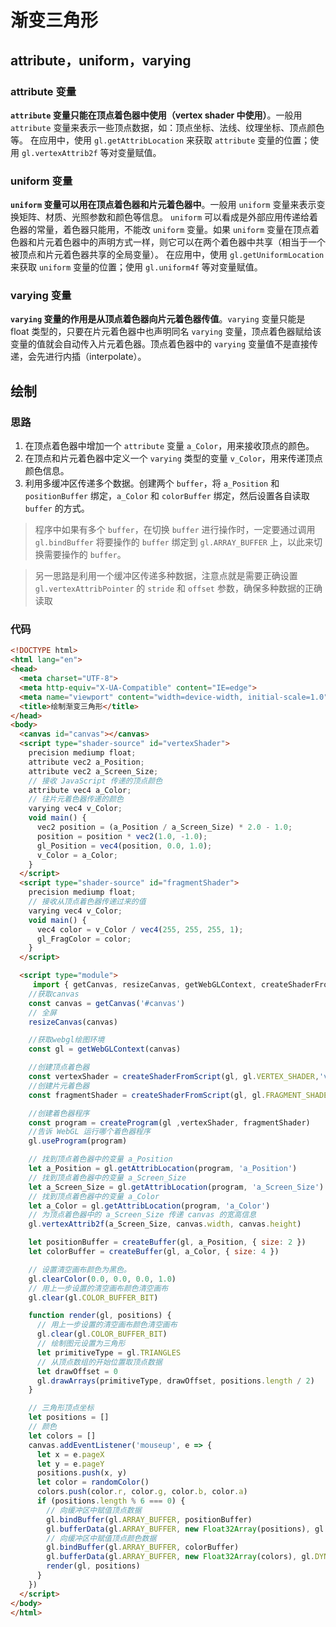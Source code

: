 # 渐变三角形

## attribute，uniform，varying

### attribute 变量

**`attribute` 变量只能在顶点着色器中使用（vertex shader 中使用）**。一般用 `attribute` 变量来表示一些顶点数据，如：顶点坐标、法线、纹理坐标、顶点颜色等。
在应用中，使用 `gl.getAttribLocation` 来获取 `attribute` 变量的位置；使用 `gl.vertexAttrib2f` 等对变量赋值。

### uniform 变量

**`uniform` 变量可以用在顶点着色器和片元着色器中**。一般用 `uniform` 变量来表示变换矩阵、材质、光照参数和颜色等信息。
`uniform` 可以看成是外部应用传递给着色器的常量，着色器只能用，不能改 `uniform` 变量。如果 `uniform` 变量在顶点着色器和片元着色器中的声明方式一样，则它可以在两个着色器中共享（相当于一个被顶点和片元着色器共享的全局变量）。
在应用中，使用 `gl.getUniformLocation` 来获取 `uniform` 变量的位置；使用 `gl.uniform4f` 等对变量赋值。

### varying 变量

**`varying` 变量的作用是从顶点着色器向片元着色器传值**。`varying` 变量只能是 float 类型的，只要在片元着色器中也声明同名 `varying` 变量，顶点着色器赋给该变量的值就会自动传入片元着色器。顶点着色器中的 `varying` 变量值不是直接传递，会先进行内插（interpolate）。

## 绘制

### 思路

1. 在顶点着色器中增加一个 `attribute` 变量 `a_Color`，用来接收顶点的颜色。
2. 在顶点和片元着色器中定义一个 `varying` 类型的变量 `v_Color`，用来传递顶点颜色信息。
3. 利用多缓冲区传递多个数据。创建两个 `buffer`，将 `a_Position` 和 `positionBuffer` 绑定，`a_Color` 和 `colorBuffer` 绑定，然后设置各自读取 `buffer` 的方式。

> 程序中如果有多个 `buffer`，在切换 `buffer` 进行操作时，一定要通过调用 `gl.bindBuffer` 将要操作的 `buffer` 绑定到 `gl.ARRAY_BUFFER` 上，以此来切换需要操作的 `buffer`。

> 另一思路是利用一个缓冲区传递多种数据，注意点就是需要正确设置 `gl.vertexAttribPointer` 的 `stride` 和 `offset` 参数，确保多种数据的正确读取

### 代码

```html
<!DOCTYPE html>
<html lang="en">
<head>
  <meta charset="UTF-8">
  <meta http-equiv="X-UA-Compatible" content="IE=edge">
  <meta name="viewport" content="width=device-width, initial-scale=1.0">
  <title>绘制渐变三角形</title>
</head>
<body>
  <canvas id="canvas"></canvas>
  <script type="shader-source" id="vertexShader">
    precision mediump float;
    attribute vec2 a_Position;
    attribute vec2 a_Screen_Size;
    // 接收 JavaScript 传递的顶点颜色
    attribute vec4 a_Color;
    // 往片元着色器传递的颜色
    varying vec4 v_Color;
    void main() {
      vec2 position = (a_Position / a_Screen_Size) * 2.0 - 1.0;
      position = position * vec2(1.0, -1.0);
      gl_Position = vec4(position, 0.0, 1.0);
      v_Color = a_Color;
    }
  </script>
  <script type="shader-source" id="fragmentShader">
    precision mediump float;
    // 接收从顶点着色器传递过来的值
    varying vec4 v_Color;
    void main() {
      vec4 color = v_Color / vec4(255, 255, 255, 1);
      gl_FragColor = color;
    }
  </script>

  <script type="module">
     import { getCanvas, resizeCanvas, getWebGLContext, createShaderFromScript, createProgram, randomColor, createBuffer } from '../utils/webgl-helper.js'
    //获取canvas
    const canvas = getCanvas('#canvas')
    // 全屏
    resizeCanvas(canvas)

    //获取webgl绘图环境
    const gl = getWebGLContext(canvas)

    //创建顶点着色器
    const vertexShader = createShaderFromScript(gl, gl.VERTEX_SHADER,'vertexShader')
    //创建片元着色器
    const fragmentShader = createShaderFromScript(gl, gl.FRAGMENT_SHADER,'fragmentShader')

    //创建着色器程序
    const program = createProgram(gl ,vertexShader, fragmentShader)
    //告诉 WebGL 运行哪个着色器程序
    gl.useProgram(program)

    // 找到顶点着色器中的变量 a_Position
    let a_Position = gl.getAttribLocation(program, 'a_Position')
    // 找到顶点着色器中的变量 a_Screen_Size
    let a_Screen_Size = gl.getAttribLocation(program, 'a_Screen_Size')
    // 找到顶点着色器中的变量 a_Color
    let a_Color = gl.getAttribLocation(program, 'a_Color')
    // 为顶点着色器中的 a_Screen_Size 传递 canvas 的宽高信息
    gl.vertexAttrib2f(a_Screen_Size, canvas.width, canvas.height)

    let positionBuffer = createBuffer(gl, a_Position, { size: 2 })
    let colorBuffer = createBuffer(gl, a_Color, { size: 4 })

    // 设置清空画布颜色为黑色。
    gl.clearColor(0.0, 0.0, 0.0, 1.0)
    // 用上一步设置的清空画布颜色清空画布
    gl.clear(gl.COLOR_BUFFER_BIT)

    function render(gl, positions) {
      // 用上一步设置的清空画布颜色清空画布
      gl.clear(gl.COLOR_BUFFER_BIT)
      // 绘制图元设置为三角形
      let primitiveType = gl.TRIANGLES
      // 从顶点数组的开始位置取顶点数据
      let drawOffset = 0
      gl.drawArrays(primitiveType, drawOffset, positions.length / 2)
    }

    // 三角形顶点坐标
    let positions = []
    // 颜色
    let colors = []
    canvas.addEventListener('mouseup', e => {
      let x = e.pageX
      let y = e.pageY
      positions.push(x, y)
      let color = randomColor()
      colors.push(color.r, color.g, color.b, color.a)
      if (positions.length % 6 === 0) {
        // 向缓冲区中赋值顶点数据
        gl.bindBuffer(gl.ARRAY_BUFFER, positionBuffer)
        gl.bufferData(gl.ARRAY_BUFFER, new Float32Array(positions), gl.DYNAMIC_DRAW)
        // 向缓冲区中赋值顶点颜色数据
        gl.bindBuffer(gl.ARRAY_BUFFER, colorBuffer)
        gl.bufferData(gl.ARRAY_BUFFER, new Float32Array(colors), gl.DYNAMIC_DRAW)
        render(gl, positions)
      }
    })
  </script>
</body>
</html>
```
